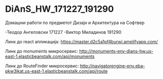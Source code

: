 # DiAnS_HW_171227_191290
Домашни работи по предметот Дизајн и Архитектура на Софтвер


-Теодор Ангеловски 171227 
-Виктор Миладинов 191290

Линк до react апликација: https://master.d2c5a1pf4burwi.amplifyapp.com/

Линк до monuments микросервис: http://monuments-env-dians-hw.us-east-1.elasticbeanstalk.com/api/monuments

Линк до RouteFinder микросервис: http://navigatorengine-env.eba-pkw3ikat.us-east-1.elasticbeanstalk.com/api/route
